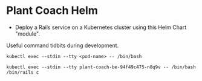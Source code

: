 # Plant Coach Helm
- Deploy a Rails service on a Kubernetes cluster using this Helm Chart "module".

Useful command tidbits during development.

`kubectl exec --stdin --tty <pod-name> -- /bin/bash`

`kubectl exec --stdin --tty plant-coach-be-94f49c475-n8q9v -- /bin/bash `
`/bin/rails c`

